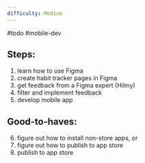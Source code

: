 ```yaml
---
difficulty: Medium
---
```

#todo #mobile-dev 
## Steps:
1. learn how to use Figma
2. create habit tracker pages in Figma
3. get feedback from a Figma expert (Hilmy)
4. filter and implement feedback
5. develop mobile app

## Good-to-haves:
6. figure out how to install non-store apps, or
7. figure out how to publish to app store
8. publish to app store